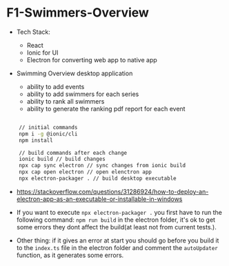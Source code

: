 # F1-Swimmers-Overview

- Tech Stack:
    - React
    - Ionic for UI
    - Electron for converting web app to native app

- Swimming Overview desktop application
    - ability to add events 
    - ability to add swimmers for each series
    - ability to rank all swimmers 
    - ability to generate the ranking pdf report for each event

```bash

    // initial commands
    npm i -g @ionic/cli
    npm install

    // build commands after each change
    ionic build // build changes
    npx cap sync electron // sync changes from ionic build
    npx cap open electron // open elenctron app
    npx electron-packager . // build desktop executable
```


- https://stackoverflow.com/questions/31286924/how-to-deploy-an-electron-app-as-an-executable-or-installable-in-windows



- If you want to execute ```npx electron-packager .```   you first have to run the following command: ```npm run build``` in the electron folder, it's ok to get some errors they dont affect the build(at least not from current tests.).

- Other thing: if it gives an error at start you should go before you build it to the ```index.ts``` file in the electron folder and comment the ```autoUpdater``` function, as it generates some errors.